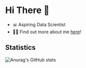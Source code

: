# Hi There 👋

- 📊 Aspiring Data Scientist
- 🧑‍💻 Find out more about me <a href="https://linktr.ee/TYH71">here</a>!

## Statistics 
![Anurag's GitHub stats](https://github-readme-stats.vercel.app/api?username=TYH71&show_icons=true&theme=synthwave)
